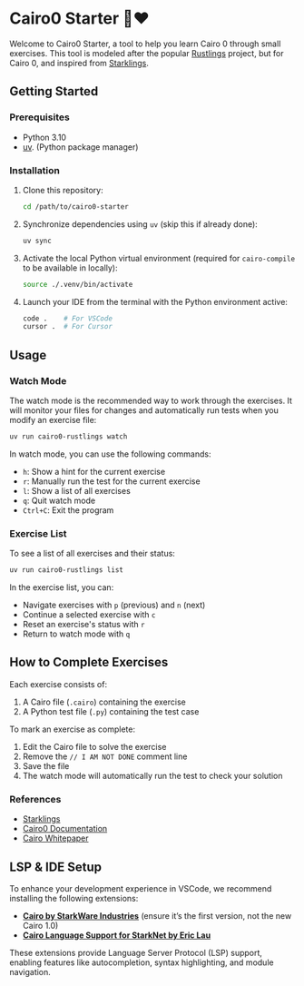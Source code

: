# Cairo0 Starter 🐫❤️

Welcome to Cairo0 Starter, a tool to help you learn Cairo 0 through small exercises. This tool is modeled after the popular [Rustlings](https://github.com/rust-lang/rustlings) project, but for Cairo 0, and inspired from [Starklings](https://github.com/onlydustxyz/starklings).

## Getting Started

### Prerequisites

- Python 3.10
- [uv](https://docs.astral.sh/uv/getting-started/installation/). (Python package manager)

### Installation

1. Clone this repository:
   ```bash
   cd /path/to/cairo0-starter
   ```
2. Synchronize dependencies using `uv` (skip this if already done):
   ```bash
   uv sync
   ```
3. Activate the local Python virtual environment (required for `cairo-compile` to be available in locally):
   ```bash
   source ./.venv/bin/activate
   ```
4. Launch your IDE from the terminal with the Python environment active:
   ```bash
   code .    # For VSCode
   cursor .  # For Cursor
   ```

## Usage

### Watch Mode

The watch mode is the recommended way to work through the exercises. It will monitor your files for changes and automatically run tests when you modify an exercise file:

```bash
uv run cairo0-rustlings watch
```

In watch mode, you can use the following commands:

- `h`: Show a hint for the current exercise
- `r`: Manually run the test for the current exercise
- `l`: Show a list of all exercises
- `q`: Quit watch mode
- `Ctrl+C`: Exit the program

### Exercise List

To see a list of all exercises and their status:

```bash
uv run cairo0-rustlings list
```

In the exercise list, you can:

- Navigate exercises with `p` (previous) and `n` (next)
- Continue a selected exercise with `c`
- Reset an exercise's status with `r`
- Return to watch mode with `q`

## How to Complete Exercises

Each exercise consists of:

1. A Cairo file (`.cairo`) containing the exercise
2. A Python test file (`.py`) containing the test case

To mark an exercise as complete:

1. Edit the Cairo file to solve the exercise
2. Remove the `// I AM NOT DONE` comment line
3. Save the file
4. The watch mode will automatically run the test to check your solution

### References

- [Starklings](https://github.com/onlydustxyz/starklings)
- [Cairo0 Documentation](https://docs.cairo-lang.org/cairozero/hello_cairo/index.html)
- [Cairo Whitepaper](https://eprint.iacr.org/2021/1063.pdf)

## LSP & IDE Setup

To enhance your development experience in VSCode, we recommend installing the following extensions:

- **[Cairo by StarkWare Industries](https://marketplace.cursorapi.com/items?itemName=Starkware.cairo)** (ensure it’s the first version, not the new Cairo 1.0)
- **[Cairo Language Support for StarkNet by Eric Lau](https://marketplace.cursorapi.com/items?itemName=ericglau.cairo-ls)**

These extensions provide Language Server Protocol (LSP) support, enabling features like autocompletion, syntax highlighting, and module navigation.
